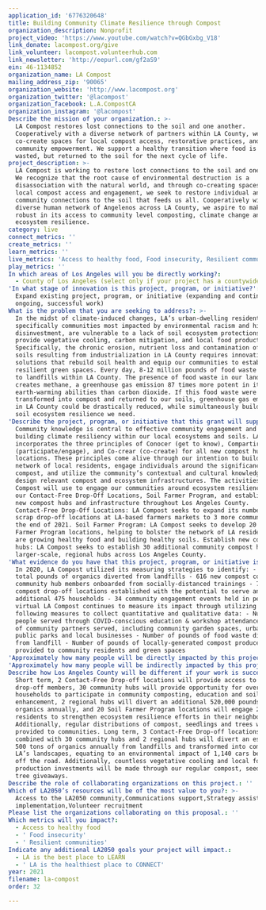 ```yaml
---
application_id: '6776320648'
title: Building Community Climate Resilience through Compost
organization_description: Nonprofit
project_video: 'https://www.youtube.com/watch?v=QGbGxbg_V18'
link_donate: lacompost.org/give
link_volunteer: lacompost.volunteerhub.com
link_newsletter: 'http://eepurl.com/gf2aS9'
ein: 46-1134852
organization_name: LA Compost
mailing_address_zip: '90065'
organization_website: 'http://www.lacompost.org'
organization_twitter: '@lacompost'
organization_facebook: L.A.CompostCA
organization_instagram: '@lacompost'
Describe the mission of your organization.: >-
  LA Compost restores lost connections to the soil and one another.
  Cooperatively with a diverse network of partners within LA County, we
  co-create spaces for local compost access, restorative practices, and
  community empowerment. We support a healthy transition where food is never
  wasted, but returned to the soil for the next cycle of life.
project_description: >-
  LA Compost is working to restore lost connections to the soil and one another.
  We recognize that the root cause of environmental destruction is a
  disassociation with the natural world, and through co-creating spaces for
  local compost access and engagement, we seek to restore individual and
  community connections to the soil that feeds us all. Cooperatively with a
  diverse human network of Angelenos across LA County, we aspire to make LA
  robust in its access to community level composting, climate change and
  ecosystem resilience.
category: live
connect_metrics: ''
create_metrics: ''
learn_metrics: ''
live_metrics: 'Access to healthy food, Food insecurity, Resilient communities'
play_metrics: ''
In which areas of Los Angeles will you be directly working?:
  - County of Los Angeles (select only if your project has a countywide benefit)
'In what stage of innovation is this project, program, or initiative?': >-
  Expand existing project, program, or initiative (expanding and continuing
  ongoing, successful work)
What is the problem that you are seeking to address?: >-
  In the midst of climate-induced changes, LA’s urban-dwelling residents,
  specifically communities most impacted by environmental racism and historic
  disinvestment, are vulnerable to a lack of soil ecosystem protections that
  provide vegetative cooling, carbon mitigation, and local food production.
  Specifically, the chronic erosion, nutrient loss and contamination of our
  soils resulting from industrialization in LA County requires innovative
  solutions that rebuild soil health and equip our communities to establish
  resilient green spaces. Every day, 8-12 million pounds of food waste is taken
  to landfills within LA County. The presence of food waste in our landfills
  creates methane, a greenhouse gas emission 87 times more potent in its
  earth-warming abilities than carbon dioxide. If this food waste were
  transformed into compost and returned to our soils, greenhouse gas emissions
  in LA County could be drastically reduced, while simultaneously building the
  soil ecosystem resilience we need.
'Describe the project, program, or initiative that this grant will support to address the problem identified.': >-
  Community knowledge is central to effective community engagement and to
  building climate resiliency within our local ecosystems and soils. LA Compost
  incorporates the three principles of Conocer (get to know), Compartir
  (participate/engage), and Co-crear (co-create) for all new compost hub
  locations. These principles come alive through our intention to build a human
  network of local residents, engage individuals around the significance of
  compost, and utilize the community’s contextual and cultural knowledge to
  design relevant compost and ecosystem infrastructures. The activities that LA
  Compost will use to engage our communities around ecosystem resiliency include
  our Contact-Free Drop-Off Locations, Soil Farmer Program, and establishment of
  new compost hubs and infrastructure throughout Los Angeles County.
  Contact-Free Drop-Off Locations: LA Compost seeks to expand its number of food
  scrap drop-off locations at LA-based farmers markets to 3 more communities by
  the end of 2021. Soil Farmer Program: LA Compost seeks to develop 20 new Soil
  Farmer Program locations, helping to bolster the network of LA residents who
  are growing healthy food and building healthy soils. Establish new compost
  hubs: LA Compost seeks to establish 30 additional community compost hubs and 2
  larger-scale, regional hubs across Los Angeles County.
'What evidence do you have that this project, program, or initiative is or will be successful, and how will you define and measure success?': >-
  In 2020, LA Compost utilized its measuring strategies to identify: - 739,050
  total pounds of organics diverted from landfills - 616 new compost co-op and
  community hub members onboarded from socially-distanced trainings - 7 new
  compost drop-off locations established with the potential to serve an
  additional 475 households - 34 community engagement events held in person and
  virtual LA Compost continues to measure its impact through utilizing the
  following measures to collect quantitative and qualitative data: - Number of
  people served through COVID-conscious education & workshop attendance - Number
  of community partners served, including community garden spaces, urban farms,
  public parks and local businesses - Number of pounds of food waste diverted
  from landfill - Number of pounds of locally-generated compost produced and
  provided to community residents and green spaces
'Approximately how many people will be directly impacted by this project, program, or initiative?': '2000'
'Approximately how many people will be indirectly impacted by this project, program, or initiative?': '6000'
Describe how Los Angeles County will be different if your work is successful.: >-
  Short term, 2 Contact-Free Drop-off locations will provide access to over 1000
  drop-off members, 30 community hubs will provide opportunity for over 700
  households to participate in community composting, education and soil
  enhancement, 2 regional hubs will divert an additional 520,000 pounds of
  organics annually, and 20 Soil Farmer Program locations will engage 200 LA
  residents to strengthen ecosystem resilience efforts in their neighborhoods.
  Additionally, regular distributions of compost, seedlings and trees will be
  provided to communities. Long term, 3 Contact-Free Drop-off locations,
  combined with 30 community hubs and 2 regional hubs will divert an estimated
  500 tons of organics annually from landfills and transformed into compost for
  LA’s landscapes, equating to an environmental impact of 1,140 cars being taken
  off the road. Additionally, countless vegetative cooling and local food
  production investments will be made through our regular compost, seedling and
  tree giveaways.
Describe the role of collaborating organizations on this project.: ''
Which of LA2050’s resources will be of the most value to you?: >-
  Access to the LA2050 community,Communications support,Strategy assistance and
  implementation,Volunteer recruitment
Please list the organizations collaborating on this proposal.: ''
Which metrics will you impact?:
  - Access to healthy food
  - ' Food insecurity'
  - ' Resilient communities'
Indicate any additional LA2050 goals your project will impact.:
  - LA is the best place to LEARN
  - ' LA is the healthiest place to CONNECT'
year: 2021
filename: la-compost
order: 32

---
```

